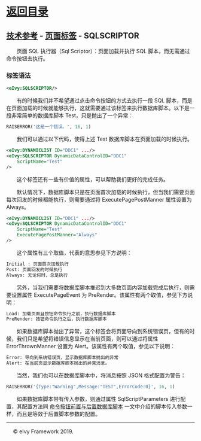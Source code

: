# [返回目录](../../README.html)

## [技术参考](../Index.html) - [页面标签](../Page.html) - SQLSCRIPTOR

&emsp;&emsp;页面 SQL 执行器（Sql Scriptor）：页面加载并执行 SQL 脚本，而无需通过命令按钮去执行。  

### 标签语法

```xml
<eIvy:SQLSCRIPTOR/>
```

&emsp;&emsp;有的时候我们并不希望通过点击命令按钮的方式去执行一段 SQL 脚本，而是在页面加载的时候就能够执行，这就需要通过该标签来执行数据库脚本。以下是一段非常简单的数据库脚本 Test，只是抛出了一个异常：

```sql
RAISERROR('这是一个错误。', 16, 1)
```

&emsp;&emsp;我们可以通过以下代码，使得上述 Test 数据库脚本在页面加载的时候执行。

```xml
<eIvy:DYNAMICLIST ID="DDC1" .../>
<eIvy:SQLSCRIPTOR DynamicDataControlID="DDC1"
    ScriptName="Test"
/>
```

&emsp;&emsp;这个标签还有一些有价值的属性，可以帮助我们更好的完成任务。

&emsp;&emsp;默认情况下，数据库脚本只是在页面首次加载的时候执行，但当我们需要页面每次回发的时候都能执行，则需要通过将 ExecutePagePostManner 属性设置为 Always。

```xml
<eIvy:DYNAMICLIST ID="DDC1" .../>
<eIvy:SQLSCRIPTOR DynamicDataControlID="DDC1"
    ScriptName="Test"
    ExecutePagePostManner="Always"
/>
```

&emsp;&emsp;这个属性有三个取值，代表的意思参见下方说明：

```xml
Initial : 页面首次加载执行
Post: 页面回发的时候执行
Always: 无论何时，总是执行
```

&emsp;&emsp;另外，当我们需要将数据库脚本推迟到大多数页面内容加载完成后执行，则需要设置属性 ExecutePageEvent 为 PreRender。该属性有两个取值，参见下方说明：

```xml
Load: 加载页面且按钮命令执行之前，执行数据库脚本
PreRender: 按钮命令执行之后，执行数据库脚本
```

&emsp;&emsp;如果数据库脚本抛出了异常，这个标签会将页面导向到系统错误页，但有的时候，我们只是希望将错误信息显示在当前页面，则可以通过将属性 ErrorThrownManner 设置为 Alert。该属性有两个取值，参见以下说明：

```xml
Error: 导向到系统错误页，显示数据库脚本抛出的异常
Alert: 在当前页显示数据库脚本抛出的异常消息。
```

&emsp;&emsp;当然，我们也可以在数据库脚本中，将消息按照 JSON 格式配置为警告：

```sql
RAISERROR('{Type:"Warning",Message:"TEST",ErrorCode:0}', 16, 1)
```

&emsp;&emsp;如果数据库脚本带有传入参数，则通过属性 SqlScriptParameters 进行配置，其配置方法同 [命令按钮前置与后置数据库脚本](CommandButtonSqlScript.html) 一文中介绍的脚本传入参数一样，而且是等效于后置脚本参数的配置。

---
&emsp; &copy; eIvy Framework 2019.
